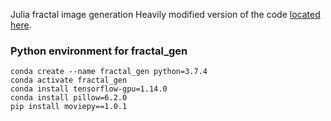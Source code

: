 Julia fractal image generation
Heavily modified version of the code [located here](https://github.com/hzy46/tensorflow-fractal-playground/commit/05f814d16d1b6c081268603bd2d09bcf72a5a656#diff-7892fa5229c3a6f558625468ff792879).

### Python environment for fractal_gen
    conda create --name fractal_gen python=3.7.4
    conda activate fractal_gen
    conda install tensorflow-gpu=1.14.0
    conda install pillow=6.2.0
    pip install moviepy==1.0.1
